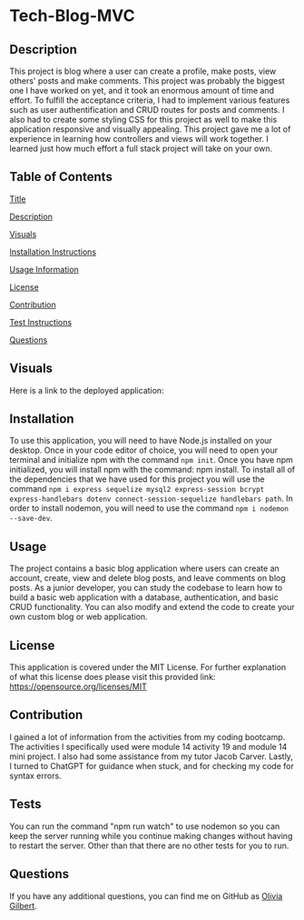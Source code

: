 # Tech-Blog-MVC

## Description
This project is blog where a user can create a profile, make posts, view others' posts and make comments. This project was probably the biggest one I have worked on yet, and it took an enormous amount of time and effort. To fulfill the acceptance criteria, I had to implement various features such as user authentification and CRUD routes for posts and comments. I also had to create some styling CSS for this project as well to make this application responsive and visually appealing. This project gave me a lot of experience in learning how controllers and views will work together. I learned just how much effort a full stack project will take on your own. 
    
## Table of Contents
[Title](#-tech-blog-mvc)

[Description](##-description)

[Visuals](##-visuals)
  
[Installation Instructions](##-installation)

[Usage Information](##-usage)

[License](##-license)

[Contribution](##-contribution)

[Test Instructions](##-tests)

[Questions](##-questions)

## Visuals

Here is a link to the deployed application: 
    
## Installation
    
To use this application, you will need to have Node.js installed on your desktop. Once in your code editor of choice, you will need to open your terminal and initialize npm with the command `npm init`. Once you have npm initialized, you will install npm with the command: npm install. To install all of the dependencies that we have used for this project you will use the command `npm i express sequelize mysql2 express-session bcrypt express-handlebars dotenv connect-session-sequelize handlebars path`. In order to install nodemon, you will need to use the command `npm i nodemon --save-dev`.
            
## Usage
    
The project contains a basic blog application where users can create an account, create, view and delete blog posts, and leave comments on blog posts. As a junior developer, you can study the codebase to learn how to build a basic web application with a database, authentication, and basic CRUD functionality. You can also modify and extend the code to create your own custom blog or web application.
    
## License 

This application is covered under the MIT License. For further explanation of what this license does please visit this provided link:  https://opensource.org/licenses/MIT
    
## Contribution
    
I gained a lot of information from the activities from my coding bootcamp. The activities I specifically used were module 14 activity 19 and module 14 mini project. I also had some  assistance from my tutor Jacob Carver. Lastly, I turned to ChatGPT for guidance when stuck, and for checking my code for syntax errors.
  
## Tests
  
You can run the command "npm run watch" to use nodemon so you can keep the server running while you continue making changes without having to restart the server. Other than that there are no other tests for you to run.
  
## Questions
If you have any additional questions, you can find me on GitHub as [Olivia Gilbert](https://github.com/umhello2020).
  
